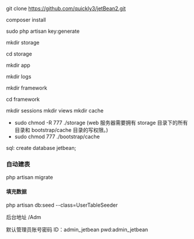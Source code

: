 git clone https://github.com/quickly3/jetBean2.git

composer install

sudo php artisan key:generate

mkdir storage

cd storage

mkdir app

mkdir logs 

mkdir framework

cd framework

mkdir sessions
mkdir views
mkdir cache


* sudo chmod -R 777 ./storage  (web 服务器需要拥有 storage 目录下的所有目录和 bootstrap/cache 目录的写权限。)
* sudo chmod 777 ./bootstrap/cache

sql:
create database jetbean;


### 自动建表  
php artisan migrate
#### 填充数据 
php artisan db:seed --class=UserTableSeeder

后台地址
/Adm

默认管理员账号密码
ID：admin_jetbean
pwd:admin_jetbean